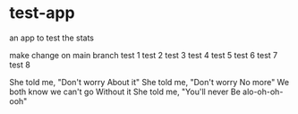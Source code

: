 # test-app
an app to test the stats

make change on main branch
test 1
test 2
test 3
test 4
test 5
test 6
test 7
test 8

She told me, "Don't worry
About it"
She told me, "Don't worry
No more"
We both know we can't go
Without it
She told me, "You'll never
Be alo-oh-oh-ooh"
